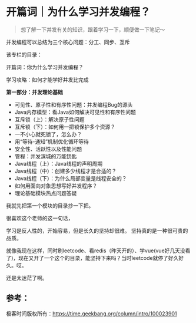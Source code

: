 # 开篇词｜为什么学习并发编程？

> 想了解一下并发有关的知识，跟着学习一下，顺便做一下笔记～



并发编程可以总结为三个核心问题：分工、同步、互斥



该专栏的目录：

开篇词：你为什么学习并发编程？

学习攻略：如何才能学好并发比完成

**第一部分：并发理论基础**

- 可见性、原子性和有序性问题：并发编程Bug的源头
- Java内存模型：看Java如何解决可见性和有序性问题
- 互斥锁（上）：解决原子性问题
- 互斥锁（下）：如何用一把锁保护多个资源？
- 一不小心就死锁了，怎么办？
- 用“等待-通知”机制优化循环等待
- 安全性、活跃性以及性能问题
- 管程：并发滨城的万能钥匙
- Java线程（上）：Java线程的声明周期
- Java线程（中）：创建多少线程才是合适的？
- Java线程（下）：为什么局部变量是线程安全的？
- 如何用面向对象思想写好并发程序？
- 理论基础模块热点问题答疑

我就先把第一个模块的目录抄一下把。

很喜欢这个老师的这一句话，

学习是反人性的，开始容易，但是长久的坚持却很难。 坚持真的是一种很可贵的品质。



就像我现在这样，同时刷leetcode、看redis（昨天开的）、学vue(vue好几天没看了)，现在又开了一个这个的目录，能坚持下来吗？当时leetcode就停了好久好久。哎。

还是太迷茫了啊。



## 参考：

极客时间版权所有：https://time.geekbang.org/column/intro/100023901

